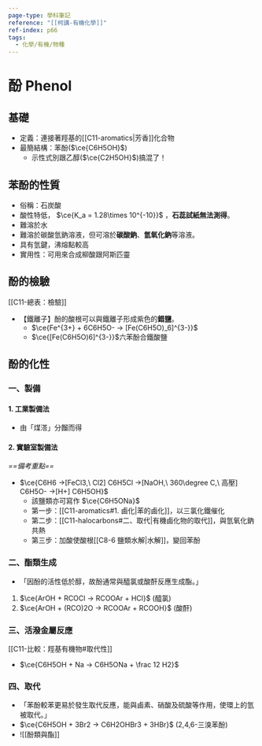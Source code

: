 ```yaml
---
page-type: 學科筆記
reference: "[[柯講-有機化學]]"
ref-index: p66
tags:
  - 化學/有機/物種
---
```

# 酚 Phenol
## 基礎
- 定義：連接著羥基的[[C11-aromatics|芳香]]化合物
- 最簡結構：苯酚($\ce{C6H5OH}$)
	- 示性式別跟乙醇($\ce{C2H5OH}$)搞混了！

## 苯酚的性質
- 俗稱：石炭酸
- 酸性特低， $\ce{K_a = 1.28\times 10^{-10}}$ ，**石蕊試紙無法測得**。
- 難溶於水
- 難溶於碳酸氫鈉溶液，但可溶於**碳酸鈉**、**氫氧化鈉**等溶液。
- 具有氫鍵，沸熔點較高
- 實用性：可用來合成柳酸跟阿斯匹靈

## 酚的檢驗
[[C11-總表：檢驗]]
- 【鐵離子】酚的酸根可以與鐵離子形成紫色的**錯鹽**。
	- $\ce{Fe^{3+} + 6C6H5O- -> [Fe(C6H5O)_6]^{3-}}$
	- $\ce{[Fe(C6H5O)6]^{3-}}$六苯酚合鐵酸鹽
## 酚的化性
### 一、製備
#### 1. 工業製備法
- 由「煤溚」分餾而得
#### 2. 實驗室製備法
*==備考重點==*
- $\ce{C6H6 ->[FeCl3,\ Cl2] C6H5Cl ->[NaOH,\ 360\degree C,\ 高壓] C6H5O- ->[H+] C6H5OH}$
	- 該鹽類亦可寫作 $\ce{C6H5ONa}$
	- 第一步：[[C11-aromatics#1. 鹵化|苯的鹵化]]，以三氯化鐵催化
	- 第二步：[[C11-halocarbons#二、取代|有機鹵化物的取代]]，與氫氧化鈉共熱
	- 第三步：加酸使酸根[[C8-6 鹽類水解|水解]]，變回苯酚
### 二、酯類生成
- 「因酚的活性低於醇，故酚通常與醯氯或酸酐反應生成酯。」
1. $\ce{ArOH + RCOCl -> RCOOAr + HCl}$ (醯氯)
2. $\ce{ArOH + (RCO)2O -> RCOOAr + RCOOH}$ (酸酐)

### 三、活潑金屬反應
[[C11-比較：羥基有機物#取代性]]
- $\ce{C6H5OH + Na -> C6H5ONa + \frac 12 H2}$

### 四、取代
- 「苯酚較苯更易於發生取代反應，能與鹵素、硝酸及硫酸等作用，使環上的氫被取代。」
- $\ce{C6H5OH + 3Br2 -> C6H2OHBr3 + 3HBr}$ (2,4,6-三溴苯酚)
- ![[酚類與酯]]
